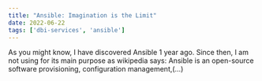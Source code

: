 ```yaml
---
title: "Ansible: Imagination is the Limit"
date: 2022-06-22
tags: ['dbi-services', 'ansible']
---
```

As you might know, I have discovered Ansible 1 year ago. Since then, I am not using for its main purpose as wikipedia says: Ansible is an open-source software provisioning, configuration management,(…)